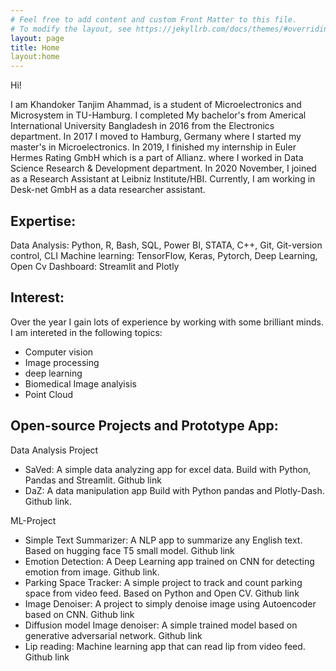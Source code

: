 ```yaml
---
# Feel free to add content and custom Front Matter to this file.
# To modify the layout, see https://jekyllrb.com/docs/themes/#overriding-theme-defaults
layout: page
title: Home
layout:home
---
```

Hi!

I am Khandoker Tanjim Ahammad, is a student of Microelectronics and Microsystem in TU-Hamburg. I completed My bachelor's from Americal International University Bangladesh in 2016 from the Electronics department. In 2017 I moved to Hamburg, Germany where I started my master's in Microelectronics. In 2019, I finished my internship in Euler Hermes Rating GmbH which is a part of Allianz. where I worked in Data Science Research & Development department. In 2020 November, I joined as a Research Assistant at Leibniz Institute/HBI. Currently, I am working in Desk-net GmbH as a data researcher assistant.

## Expertise:
Data Analysis: Python, R, Bash, SQL, Power BI, STATA, C++, Git, Git-version control, CLI
Machine learning: TensorFlow, Keras, Pytorch, Deep Learning, Open Cv
Dashboard: Streamlit and Plotly


## Interest: 

Over the year I gain lots of experience by working with some brilliant minds. 
I am intereted in the following topics:
- Computer vision
- Image processing
- deep learning
- Biomedical Image analyisis
- Point Cloud 

## Open-source Projects and Prototype App:
Data Analysis Project
-	SaVed: A simple data analyzing app for excel data. Build with Python, Pandas and Streamlit. Github link
-	DaZ: A data manipulation app Build with Python pandas and Plotly-Dash. Github link.

ML-Project
-	Simple Text Summarizer: A NLP app to summarize any English text. Based on hugging face T5 small model. Github link
-	Emotion Detection: A Deep Learning app trained on CNN for detecting emotion from image. Github link.
-	Parking Space Tracker: A simple project to track and count parking space from video feed. Based on Python and Open CV. Github link
-	Image Denoiser: A project to simply denoise image using Autoencoder based on CNN. Github link
-	Diffusion model Image denoiser: A simple trained model based on generative adversarial network. Github link
-	Lip reading: Machine learning app that can read lip from video feed. Github link

